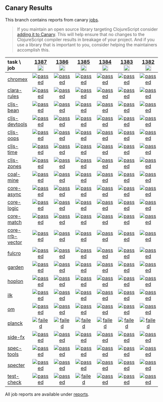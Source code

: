 ## Canary Results

This branch contains reports from canary [jobs](https://github.com/cljs-oss/canary/tree/jobs).

> If you maintain an open source library targeting ClojureScript consider [adding it to Canary](https://github.com/cljs-oss/canary/tree/master#how-to-participate). This will help ensure that no changes to the ClojureScript compiler results in breakage of your project. And if you use a library that is important to you, consider helping the maintainers accomplish this.

[//]: # (begin_overview_table)

| task \ job | <a href="reports/2020/04/27/job-001387-1.10.748-419cd4b2" title="job #1387&#xA;&#xA;job&#xA;&#xA;requested by BinaryAge Bot (@babot) on 2020-04-27T11:02:32Z">1387<br/><img width=20 height=20 src="https://avatars0.githubusercontent.com/u/1476765?v=4&s=60"></a> | <a href="reports/2020/04/26/job-001386-1.10.744-6a6e4e30" title="job #1386&#xA;&#xA;job&#xA;&#xA;requested by BinaryAge Bot (@babot) on 2020-04-26T11:02:15Z">1386<br/><img width=20 height=20 src="https://avatars0.githubusercontent.com/u/1476765?v=4&s=60"></a> | <a href="reports/2020/04/25/job-001385-1.10.741-799d62fe" title="job #1385&#xA;&#xA;job&#xA;&#xA;requested by BinaryAge Bot (@babot) on 2020-04-25T11:02:14Z">1385<br/><img width=20 height=20 src="https://avatars0.githubusercontent.com/u/1476765?v=4&s=60"></a> | <a href="reports/2020/04/24/job-001384-1.10.737-b7900736" title="job #1384&#xA;&#xA;job&#xA;&#xA;requested by BinaryAge Bot (@babot) on 2020-04-24T11:02:41Z">1384<br/><img width=20 height=20 src="https://avatars0.githubusercontent.com/u/1476765?v=4&s=60"></a> | <a href="reports/2020/04/23/job-001383-1.10.736-7ca05517" title="job #1383&#xA;&#xA;job&#xA;&#xA;requested by BinaryAge Bot (@babot) on 2020-04-23T11:02:32Z">1383<br/><img width=20 height=20 src="https://avatars0.githubusercontent.com/u/1476765?v=4&s=60"></a> | <a href="reports/2020/04/22/job-001382-1.10.735-c3cbd807" title="job #1382&#xA;&#xA;job&#xA;&#xA;requested by BinaryAge Bot (@babot) on 2020-04-22T11:02:31Z">1382<br/><img width=20 height=20 src="https://avatars0.githubusercontent.com/u/1476765?v=4&s=60"></a> | <a href="reports/2020/04/21/job-001381-1.10.732-a00c8f3f" title="job #1381&#xA;&#xA;job&#xA;&#xA;requested by BinaryAge Bot (@babot) on 2020-04-21T11:02:23Z">1381<br/><img width=20 height=20 src="https://avatars0.githubusercontent.com/u/1476765?v=4&s=60"></a> | <a href="reports/2020/04/20/job-001380-1.10.731-e6613142" title="job #1380&#xA;&#xA;job&#xA;&#xA;requested by BinaryAge Bot (@babot) on 2020-04-20T11:04:24Z">1380<br/><img width=20 height=20 src="https://avatars0.githubusercontent.com/u/1476765?v=4&s=60"></a> | <a href="reports/2020/04/19/job-001379-1.10.731-e6613142" title="job #1379&#xA;&#xA;job&#xA;&#xA;requested by BinaryAge Bot (@babot) on 2020-04-19T11:04:07Z">1379<br/><img width=20 height=20 src="https://avatars0.githubusercontent.com/u/1476765?v=4&s=60"></a> | <a href="reports/2020/04/18/job-001378-1.10.731-e6613142" title="job #1378&#xA;&#xA;job&#xA;&#xA;requested by BinaryAge Bot (@babot) on 2020-04-18T11:02:06Z">1378<br/><img width=20 height=20 src="https://avatars0.githubusercontent.com/u/1476765?v=4&s=60"></a> |
| :--- | :---: | :---: | :---: | :---: | :---: | :---: | :---: | :---: | :---: | :---: |
| [chromex](https://github.com/binaryage/chromex) | <a href="reports/2020/04/27/job-001387-1.10.748-419cd4b2#-chromex"><img title="passed" src="http://box.binaryage.com/s-passed.svg"><a> | <a href="reports/2020/04/26/job-001386-1.10.744-6a6e4e30#-chromex"><img title="passed" src="http://box.binaryage.com/s-passed.svg"><a> | <a href="reports/2020/04/25/job-001385-1.10.741-799d62fe#-chromex"><img title="passed" src="http://box.binaryage.com/s-passed.svg"><a> | <a href="reports/2020/04/24/job-001384-1.10.737-b7900736#-chromex"><img title="passed" src="http://box.binaryage.com/s-passed.svg"><a> | <a href="reports/2020/04/23/job-001383-1.10.736-7ca05517#-chromex"><img title="passed" src="http://box.binaryage.com/s-passed.svg"><a> | <a href="reports/2020/04/22/job-001382-1.10.735-c3cbd807#-chromex"><img title="passed" src="http://box.binaryage.com/s-passed.svg"><a> | <a href="reports/2020/04/21/job-001381-1.10.732-a00c8f3f#-chromex"><img title="passed" src="http://box.binaryage.com/s-passed.svg"><a> | <a href="reports/2020/04/20/job-001380-1.10.731-e6613142#-chromex"><img title="passed" src="http://box.binaryage.com/s-passed.svg"><a> | <a href="reports/2020/04/19/job-001379-1.10.731-e6613142#-chromex"><img title="passed" src="http://box.binaryage.com/s-passed.svg"><a> | <a href="reports/2020/04/18/job-001378-1.10.731-e6613142#-chromex"><img title="passed" src="http://box.binaryage.com/s-passed.svg"><a> |
| [clara-rules](https://github.com/cerner/clara-rules) | <a href="reports/2020/04/27/job-001387-1.10.748-419cd4b2#-clara-rules"><img title="passed" src="http://box.binaryage.com/s-passed.svg"><a> | <a href="reports/2020/04/26/job-001386-1.10.744-6a6e4e30#-clara-rules"><img title="passed" src="http://box.binaryage.com/s-passed.svg"><a> | <a href="reports/2020/04/25/job-001385-1.10.741-799d62fe#-clara-rules"><img title="passed" src="http://box.binaryage.com/s-passed.svg"><a> | <a href="reports/2020/04/24/job-001384-1.10.737-b7900736#-clara-rules"><img title="passed" src="http://box.binaryage.com/s-passed.svg"><a> | <a href="reports/2020/04/23/job-001383-1.10.736-7ca05517#-clara-rules"><img title="passed" src="http://box.binaryage.com/s-passed.svg"><a> | <a href="reports/2020/04/22/job-001382-1.10.735-c3cbd807#-clara-rules"><img title="passed" src="http://box.binaryage.com/s-passed.svg"><a> | <a href="reports/2020/04/21/job-001381-1.10.732-a00c8f3f#-clara-rules"><img title="passed" src="http://box.binaryage.com/s-passed.svg"><a> | <a href="reports/2020/04/20/job-001380-1.10.731-e6613142#-clara-rules"><img title="passed" src="http://box.binaryage.com/s-passed.svg"><a> | <a href="reports/2020/04/19/job-001379-1.10.731-e6613142#-clara-rules"><img title="passed" src="http://box.binaryage.com/s-passed.svg"><a> | <a href="reports/2020/04/18/job-001378-1.10.731-e6613142#-clara-rules"><img title="passed" src="http://box.binaryage.com/s-passed.svg"><a> |
| [cljs-bean](https://github.com/mfikes/cljs-bean) | <a href="reports/2020/04/27/job-001387-1.10.748-419cd4b2#-cljs-bean"><img title="passed" src="http://box.binaryage.com/s-passed.svg"><a> | <a href="reports/2020/04/26/job-001386-1.10.744-6a6e4e30#-cljs-bean"><img title="passed" src="http://box.binaryage.com/s-passed.svg"><a> | <a href="reports/2020/04/25/job-001385-1.10.741-799d62fe#-cljs-bean"><img title="passed" src="http://box.binaryage.com/s-passed.svg"><a> | <a href="reports/2020/04/24/job-001384-1.10.737-b7900736#-cljs-bean"><img title="passed" src="http://box.binaryage.com/s-passed.svg"><a> | <a href="reports/2020/04/23/job-001383-1.10.736-7ca05517#-cljs-bean"><img title="passed" src="http://box.binaryage.com/s-passed.svg"><a> | <a href="reports/2020/04/22/job-001382-1.10.735-c3cbd807#-cljs-bean"><img title="passed" src="http://box.binaryage.com/s-passed.svg"><a> | <a href="reports/2020/04/21/job-001381-1.10.732-a00c8f3f#-cljs-bean"><img title="passed" src="http://box.binaryage.com/s-passed.svg"><a> | <a href="reports/2020/04/20/job-001380-1.10.731-e6613142#-cljs-bean"><img title="passed" src="http://box.binaryage.com/s-passed.svg"><a> | <a href="reports/2020/04/19/job-001379-1.10.731-e6613142#-cljs-bean"><img title="passed" src="http://box.binaryage.com/s-passed.svg"><a> | <a href="reports/2020/04/18/job-001378-1.10.731-e6613142#-cljs-bean"><img title="failed" src="http://box.binaryage.com/s-failed.svg"><a> |
| [cljs-devtools](https://github.com/binaryage/cljs-devtools) | <a href="reports/2020/04/27/job-001387-1.10.748-419cd4b2#-cljs-devtools"><img title="passed" src="http://box.binaryage.com/s-passed.svg"><a> | <a href="reports/2020/04/26/job-001386-1.10.744-6a6e4e30#-cljs-devtools"><img title="passed" src="http://box.binaryage.com/s-passed.svg"><a> | <a href="reports/2020/04/25/job-001385-1.10.741-799d62fe#-cljs-devtools"><img title="passed" src="http://box.binaryage.com/s-passed.svg"><a> | <a href="reports/2020/04/24/job-001384-1.10.737-b7900736#-cljs-devtools"><img title="passed" src="http://box.binaryage.com/s-passed.svg"><a> | <a href="reports/2020/04/23/job-001383-1.10.736-7ca05517#-cljs-devtools"><img title="passed" src="http://box.binaryage.com/s-passed.svg"><a> | <a href="reports/2020/04/22/job-001382-1.10.735-c3cbd807#-cljs-devtools"><img title="passed" src="http://box.binaryage.com/s-passed.svg"><a> | <a href="reports/2020/04/21/job-001381-1.10.732-a00c8f3f#-cljs-devtools"><img title="passed" src="http://box.binaryage.com/s-passed.svg"><a> | <a href="reports/2020/04/20/job-001380-1.10.731-e6613142#-cljs-devtools"><img title="passed" src="http://box.binaryage.com/s-passed.svg"><a> | <a href="reports/2020/04/19/job-001379-1.10.731-e6613142#-cljs-devtools"><img title="passed" src="http://box.binaryage.com/s-passed.svg"><a> | <a href="reports/2020/04/18/job-001378-1.10.731-e6613142#-cljs-devtools"><img title="failed" src="http://box.binaryage.com/s-failed.svg"><a> |
| [cljs-oops](https://github.com/binaryage/cljs-oops) | <a href="reports/2020/04/27/job-001387-1.10.748-419cd4b2#-cljs-oops"><img title="passed" src="http://box.binaryage.com/s-passed.svg"><a> | <a href="reports/2020/04/26/job-001386-1.10.744-6a6e4e30#-cljs-oops"><img title="passed" src="http://box.binaryage.com/s-passed.svg"><a> | <a href="reports/2020/04/25/job-001385-1.10.741-799d62fe#-cljs-oops"><img title="passed" src="http://box.binaryage.com/s-passed.svg"><a> | <a href="reports/2020/04/24/job-001384-1.10.737-b7900736#-cljs-oops"><img title="passed" src="http://box.binaryage.com/s-passed.svg"><a> | <a href="reports/2020/04/23/job-001383-1.10.736-7ca05517#-cljs-oops"><img title="passed" src="http://box.binaryage.com/s-passed.svg"><a> | <a href="reports/2020/04/22/job-001382-1.10.735-c3cbd807#-cljs-oops"><img title="passed" src="http://box.binaryage.com/s-passed.svg"><a> | <a href="reports/2020/04/21/job-001381-1.10.732-a00c8f3f#-cljs-oops"><img title="passed" src="http://box.binaryage.com/s-passed.svg"><a> | <a href="reports/2020/04/20/job-001380-1.10.731-e6613142#-cljs-oops"><img title="passed" src="http://box.binaryage.com/s-passed.svg"><a> | <a href="reports/2020/04/19/job-001379-1.10.731-e6613142#-cljs-oops"><img title="passed" src="http://box.binaryage.com/s-passed.svg"><a> | <a href="reports/2020/04/18/job-001378-1.10.731-e6613142#-cljs-oops"><img title="failed" src="http://box.binaryage.com/s-failed.svg"><a> |
| [cljs-time](https://github.com/andrewmcveigh/cljs-time) | <a href="reports/2020/04/27/job-001387-1.10.748-419cd4b2#-cljs-time"><img title="passed" src="http://box.binaryage.com/s-passed.svg"><a> | <a href="reports/2020/04/26/job-001386-1.10.744-6a6e4e30#-cljs-time"><img title="passed" src="http://box.binaryage.com/s-passed.svg"><a> | <a href="reports/2020/04/25/job-001385-1.10.741-799d62fe#-cljs-time"><img title="passed" src="http://box.binaryage.com/s-passed.svg"><a> | <a href="reports/2020/04/24/job-001384-1.10.737-b7900736#-cljs-time"><img title="passed" src="http://box.binaryage.com/s-passed.svg"><a> | <a href="reports/2020/04/23/job-001383-1.10.736-7ca05517#-cljs-time"><img title="passed" src="http://box.binaryage.com/s-passed.svg"><a> | <a href="reports/2020/04/22/job-001382-1.10.735-c3cbd807#-cljs-time"><img title="passed" src="http://box.binaryage.com/s-passed.svg"><a> | <a href="reports/2020/04/21/job-001381-1.10.732-a00c8f3f#-cljs-time"><img title="passed" src="http://box.binaryage.com/s-passed.svg"><a> | <a href="reports/2020/04/20/job-001380-1.10.731-e6613142#-cljs-time"><img title="passed" src="http://box.binaryage.com/s-passed.svg"><a> | <a href="reports/2020/04/19/job-001379-1.10.731-e6613142#-cljs-time"><img title="passed" src="http://box.binaryage.com/s-passed.svg"><a> | <a href="reports/2020/04/18/job-001378-1.10.731-e6613142#-cljs-time"><img title="failed" src="http://box.binaryage.com/s-failed.svg"><a> |
| [cljs-zones](https://github.com/binaryage/cljs-zones) | <a href="reports/2020/04/27/job-001387-1.10.748-419cd4b2#-cljs-zones"><img title="passed" src="http://box.binaryage.com/s-passed.svg"><a> | <a href="reports/2020/04/26/job-001386-1.10.744-6a6e4e30#-cljs-zones"><img title="passed" src="http://box.binaryage.com/s-passed.svg"><a> | <a href="reports/2020/04/25/job-001385-1.10.741-799d62fe#-cljs-zones"><img title="passed" src="http://box.binaryage.com/s-passed.svg"><a> | <a href="reports/2020/04/24/job-001384-1.10.737-b7900736#-cljs-zones"><img title="passed" src="http://box.binaryage.com/s-passed.svg"><a> | <a href="reports/2020/04/23/job-001383-1.10.736-7ca05517#-cljs-zones"><img title="passed" src="http://box.binaryage.com/s-passed.svg"><a> | <a href="reports/2020/04/22/job-001382-1.10.735-c3cbd807#-cljs-zones"><img title="passed" src="http://box.binaryage.com/s-passed.svg"><a> | <a href="reports/2020/04/21/job-001381-1.10.732-a00c8f3f#-cljs-zones"><img title="passed" src="http://box.binaryage.com/s-passed.svg"><a> | <a href="reports/2020/04/20/job-001380-1.10.731-e6613142#-cljs-zones"><img title="passed" src="http://box.binaryage.com/s-passed.svg"><a> | <a href="reports/2020/04/19/job-001379-1.10.731-e6613142#-cljs-zones"><img title="passed" src="http://box.binaryage.com/s-passed.svg"><a> | <a href="reports/2020/04/18/job-001378-1.10.731-e6613142#-cljs-zones"><img title="failed" src="http://box.binaryage.com/s-failed.svg"><a> |
| [coal-mine](https://github.com/mfikes/coal-mine) | <a href="reports/2020/04/27/job-001387-1.10.748-419cd4b2#-coal-mine"><img title="passed" src="http://box.binaryage.com/s-passed.svg"><a> | <a href="reports/2020/04/26/job-001386-1.10.744-6a6e4e30#-coal-mine"><img title="passed" src="http://box.binaryage.com/s-passed.svg"><a> | <a href="reports/2020/04/25/job-001385-1.10.741-799d62fe#-coal-mine"><img title="passed" src="http://box.binaryage.com/s-passed.svg"><a> | <a href="reports/2020/04/24/job-001384-1.10.737-b7900736#-coal-mine"><img title="passed" src="http://box.binaryage.com/s-passed.svg"><a> | <a href="reports/2020/04/23/job-001383-1.10.736-7ca05517#-coal-mine"><img title="passed" src="http://box.binaryage.com/s-passed.svg"><a> | <a href="reports/2020/04/22/job-001382-1.10.735-c3cbd807#-coal-mine"><img title="passed" src="http://box.binaryage.com/s-passed.svg"><a> | <a href="reports/2020/04/21/job-001381-1.10.732-a00c8f3f#-coal-mine"><img title="passed" src="http://box.binaryage.com/s-passed.svg"><a> | <a href="reports/2020/04/20/job-001380-1.10.731-e6613142#-coal-mine"><img title="passed" src="http://box.binaryage.com/s-passed.svg"><a> | <a href="reports/2020/04/19/job-001379-1.10.731-e6613142#-coal-mine"><img title="passed" src="http://box.binaryage.com/s-passed.svg"><a> | <a href="reports/2020/04/18/job-001378-1.10.731-e6613142#-coal-mine"><img title="failed" src="http://box.binaryage.com/s-failed.svg"><a> |
| [core-async](https://github.com/clojure/core.async) | <a href="reports/2020/04/27/job-001387-1.10.748-419cd4b2#-core-async"><img title="passed" src="http://box.binaryage.com/s-passed.svg"><a> | <a href="reports/2020/04/26/job-001386-1.10.744-6a6e4e30#-core-async"><img title="passed" src="http://box.binaryage.com/s-passed.svg"><a> | <a href="reports/2020/04/25/job-001385-1.10.741-799d62fe#-core-async"><img title="passed" src="http://box.binaryage.com/s-passed.svg"><a> | <a href="reports/2020/04/24/job-001384-1.10.737-b7900736#-core-async"><img title="passed" src="http://box.binaryage.com/s-passed.svg"><a> | <a href="reports/2020/04/23/job-001383-1.10.736-7ca05517#-core-async"><img title="passed" src="http://box.binaryage.com/s-passed.svg"><a> | <a href="reports/2020/04/22/job-001382-1.10.735-c3cbd807#-core-async"><img title="passed" src="http://box.binaryage.com/s-passed.svg"><a> | <a href="reports/2020/04/21/job-001381-1.10.732-a00c8f3f#-core-async"><img title="passed" src="http://box.binaryage.com/s-passed.svg"><a> | <a href="reports/2020/04/20/job-001380-1.10.731-e6613142#-core-async"><img title="passed" src="http://box.binaryage.com/s-passed.svg"><a> | <a href="reports/2020/04/19/job-001379-1.10.731-e6613142#-core-async"><img title="passed" src="http://box.binaryage.com/s-passed.svg"><a> | <a href="reports/2020/04/18/job-001378-1.10.731-e6613142#-core-async"><img title="failed" src="http://box.binaryage.com/s-failed.svg"><a> |
| [core-logic](https://github.com/clojure/core.logic) | <a href="reports/2020/04/27/job-001387-1.10.748-419cd4b2#-core-logic"><img title="passed" src="http://box.binaryage.com/s-passed.svg"><a> | <a href="reports/2020/04/26/job-001386-1.10.744-6a6e4e30#-core-logic"><img title="passed" src="http://box.binaryage.com/s-passed.svg"><a> | <a href="reports/2020/04/25/job-001385-1.10.741-799d62fe#-core-logic"><img title="passed" src="http://box.binaryage.com/s-passed.svg"><a> | <a href="reports/2020/04/24/job-001384-1.10.737-b7900736#-core-logic"><img title="passed" src="http://box.binaryage.com/s-passed.svg"><a> | <a href="reports/2020/04/23/job-001383-1.10.736-7ca05517#-core-logic"><img title="passed" src="http://box.binaryage.com/s-passed.svg"><a> | <a href="reports/2020/04/22/job-001382-1.10.735-c3cbd807#-core-logic"><img title="passed" src="http://box.binaryage.com/s-passed.svg"><a> | <a href="reports/2020/04/21/job-001381-1.10.732-a00c8f3f#-core-logic"><img title="passed" src="http://box.binaryage.com/s-passed.svg"><a> | <a href="reports/2020/04/20/job-001380-1.10.731-e6613142#-core-logic"><img title="passed" src="http://box.binaryage.com/s-passed.svg"><a> | <a href="reports/2020/04/19/job-001379-1.10.731-e6613142#-core-logic"><img title="passed" src="http://box.binaryage.com/s-passed.svg"><a> | <a href="reports/2020/04/18/job-001378-1.10.731-e6613142#-core-logic"><img title="failed" src="http://box.binaryage.com/s-failed.svg"><a> |
| [core-match](https://github.com/clojure/core.match) | <a href="reports/2020/04/27/job-001387-1.10.748-419cd4b2#-core-match"><img title="passed" src="http://box.binaryage.com/s-passed.svg"><a> | <a href="reports/2020/04/26/job-001386-1.10.744-6a6e4e30#-core-match"><img title="passed" src="http://box.binaryage.com/s-passed.svg"><a> | <a href="reports/2020/04/25/job-001385-1.10.741-799d62fe#-core-match"><img title="passed" src="http://box.binaryage.com/s-passed.svg"><a> | <a href="reports/2020/04/24/job-001384-1.10.737-b7900736#-core-match"><img title="passed" src="http://box.binaryage.com/s-passed.svg"><a> | <a href="reports/2020/04/23/job-001383-1.10.736-7ca05517#-core-match"><img title="passed" src="http://box.binaryage.com/s-passed.svg"><a> | <a href="reports/2020/04/22/job-001382-1.10.735-c3cbd807#-core-match"><img title="passed" src="http://box.binaryage.com/s-passed.svg"><a> | <a href="reports/2020/04/21/job-001381-1.10.732-a00c8f3f#-core-match"><img title="passed" src="http://box.binaryage.com/s-passed.svg"><a> | <a href="reports/2020/04/20/job-001380-1.10.731-e6613142#-core-match"><img title="passed" src="http://box.binaryage.com/s-passed.svg"><a> | <a href="reports/2020/04/19/job-001379-1.10.731-e6613142#-core-match"><img title="passed" src="http://box.binaryage.com/s-passed.svg"><a> | <a href="reports/2020/04/18/job-001378-1.10.731-e6613142#-core-match"><img title="failed" src="http://box.binaryage.com/s-failed.svg"><a> |
| [core-rrb-vector](https://github.com/clojure/core.rrb-vector) | <a href="reports/2020/04/27/job-001387-1.10.748-419cd4b2#-core-rrb-vector"><img title="passed" src="http://box.binaryage.com/s-passed.svg"><a> | <a href="reports/2020/04/26/job-001386-1.10.744-6a6e4e30#-core-rrb-vector"><img title="passed" src="http://box.binaryage.com/s-passed.svg"><a> | <a href="reports/2020/04/25/job-001385-1.10.741-799d62fe#-core-rrb-vector"><img title="passed" src="http://box.binaryage.com/s-passed.svg"><a> | <a href="reports/2020/04/24/job-001384-1.10.737-b7900736#-core-rrb-vector"><img title="passed" src="http://box.binaryage.com/s-passed.svg"><a> | <a href="reports/2020/04/23/job-001383-1.10.736-7ca05517#-core-rrb-vector"><img title="passed" src="http://box.binaryage.com/s-passed.svg"><a> | <a href="reports/2020/04/22/job-001382-1.10.735-c3cbd807#-core-rrb-vector"><img title="passed" src="http://box.binaryage.com/s-passed.svg"><a> | <a href="reports/2020/04/21/job-001381-1.10.732-a00c8f3f#-core-rrb-vector"><img title="passed" src="http://box.binaryage.com/s-passed.svg"><a> | <a href="reports/2020/04/20/job-001380-1.10.731-e6613142#-core-rrb-vector"><img title="passed" src="http://box.binaryage.com/s-passed.svg"><a> | <a href="reports/2020/04/19/job-001379-1.10.731-e6613142#-core-rrb-vector"><img title="passed" src="http://box.binaryage.com/s-passed.svg"><a> | <a href="reports/2020/04/18/job-001378-1.10.731-e6613142#-core-rrb-vector"><img title="failed" src="http://box.binaryage.com/s-failed.svg"><a> |
| [fulcro](https://github.com/fulcrologic/fulcro) | <a href="reports/2020/04/27/job-001387-1.10.748-419cd4b2#-fulcro"><img title="passed" src="http://box.binaryage.com/s-passed.svg"><a> | <a href="reports/2020/04/26/job-001386-1.10.744-6a6e4e30#-fulcro"><img title="passed" src="http://box.binaryage.com/s-passed.svg"><a> | <a href="reports/2020/04/25/job-001385-1.10.741-799d62fe#-fulcro"><img title="passed" src="http://box.binaryage.com/s-passed.svg"><a> | <a href="reports/2020/04/24/job-001384-1.10.737-b7900736#-fulcro"><img title="passed" src="http://box.binaryage.com/s-passed.svg"><a> | <a href="reports/2020/04/23/job-001383-1.10.736-7ca05517#-fulcro"><img title="passed" src="http://box.binaryage.com/s-passed.svg"><a> | <a href="reports/2020/04/22/job-001382-1.10.735-c3cbd807#-fulcro"><img title="passed" src="http://box.binaryage.com/s-passed.svg"><a> | <a href="reports/2020/04/21/job-001381-1.10.732-a00c8f3f#-fulcro"><img title="passed" src="http://box.binaryage.com/s-passed.svg"><a> | <a href="reports/2020/04/20/job-001380-1.10.731-e6613142#-fulcro"><img title="passed" src="http://box.binaryage.com/s-passed.svg"><a> | <a href="reports/2020/04/19/job-001379-1.10.731-e6613142#-fulcro"><img title="passed" src="http://box.binaryage.com/s-passed.svg"><a> | <a href="reports/2020/04/18/job-001378-1.10.731-e6613142#-fulcro"><img title="passed" src="http://box.binaryage.com/s-passed.svg"><a> |
| [garden](https://github.com/noprompt/garden) | <a href="reports/2020/04/27/job-001387-1.10.748-419cd4b2#-garden"><img title="passed" src="http://box.binaryage.com/s-passed.svg"><a> | <a href="reports/2020/04/26/job-001386-1.10.744-6a6e4e30#-garden"><img title="passed" src="http://box.binaryage.com/s-passed.svg"><a> | <a href="reports/2020/04/25/job-001385-1.10.741-799d62fe#-garden"><img title="passed" src="http://box.binaryage.com/s-passed.svg"><a> | <a href="reports/2020/04/24/job-001384-1.10.737-b7900736#-garden"><img title="passed" src="http://box.binaryage.com/s-passed.svg"><a> | <a href="reports/2020/04/23/job-001383-1.10.736-7ca05517#-garden"><img title="passed" src="http://box.binaryage.com/s-passed.svg"><a> | <a href="reports/2020/04/22/job-001382-1.10.735-c3cbd807#-garden"><img title="passed" src="http://box.binaryage.com/s-passed.svg"><a> | <a href="reports/2020/04/21/job-001381-1.10.732-a00c8f3f#-garden"><img title="passed" src="http://box.binaryage.com/s-passed.svg"><a> | <a href="reports/2020/04/20/job-001380-1.10.731-e6613142#-garden"><img title="passed" src="http://box.binaryage.com/s-passed.svg"><a> | <a href="reports/2020/04/19/job-001379-1.10.731-e6613142#-garden"><img title="passed" src="http://box.binaryage.com/s-passed.svg"><a> | <a href="reports/2020/04/18/job-001378-1.10.731-e6613142#-garden"><img title="passed" src="http://box.binaryage.com/s-passed.svg"><a> |
| [hoplon](https://github.com/hoplon/hoplon) | <a href="reports/2020/04/27/job-001387-1.10.748-419cd4b2#-hoplon"><img title="passed" src="http://box.binaryage.com/s-passed.svg"><a> | <a href="reports/2020/04/26/job-001386-1.10.744-6a6e4e30#-hoplon"><img title="passed" src="http://box.binaryage.com/s-passed.svg"><a> | <a href="reports/2020/04/25/job-001385-1.10.741-799d62fe#-hoplon"><img title="passed" src="http://box.binaryage.com/s-passed.svg"><a> | <a href="reports/2020/04/24/job-001384-1.10.737-b7900736#-hoplon"><img title="passed" src="http://box.binaryage.com/s-passed.svg"><a> | <a href="reports/2020/04/23/job-001383-1.10.736-7ca05517#-hoplon"><img title="passed" src="http://box.binaryage.com/s-passed.svg"><a> | <a href="reports/2020/04/22/job-001382-1.10.735-c3cbd807#-hoplon"><img title="passed" src="http://box.binaryage.com/s-passed.svg"><a> | <a href="reports/2020/04/21/job-001381-1.10.732-a00c8f3f#-hoplon"><img title="passed" src="http://box.binaryage.com/s-passed.svg"><a> | <a href="reports/2020/04/20/job-001380-1.10.731-e6613142#-hoplon"><img title="passed" src="http://box.binaryage.com/s-passed.svg"><a> | <a href="reports/2020/04/19/job-001379-1.10.731-e6613142#-hoplon"><img title="passed" src="http://box.binaryage.com/s-passed.svg"><a> | <a href="reports/2020/04/18/job-001378-1.10.731-e6613142#-hoplon"><img title="passed" src="http://box.binaryage.com/s-passed.svg"><a> |
| [ilk](https://github.com/mfikes/ilk) | <a href="reports/2020/04/27/job-001387-1.10.748-419cd4b2#-ilk"><img title="passed" src="http://box.binaryage.com/s-passed.svg"><a> | <a href="reports/2020/04/26/job-001386-1.10.744-6a6e4e30#-ilk"><img title="passed" src="http://box.binaryage.com/s-passed.svg"><a> | <a href="reports/2020/04/25/job-001385-1.10.741-799d62fe#-ilk"><img title="passed" src="http://box.binaryage.com/s-passed.svg"><a> | <a href="reports/2020/04/24/job-001384-1.10.737-b7900736#-ilk"><img title="passed" src="http://box.binaryage.com/s-passed.svg"><a> | <a href="reports/2020/04/23/job-001383-1.10.736-7ca05517#-ilk"><img title="passed" src="http://box.binaryage.com/s-passed.svg"><a> | <a href="reports/2020/04/22/job-001382-1.10.735-c3cbd807#-ilk"><img title="passed" src="http://box.binaryage.com/s-passed.svg"><a> | <a href="reports/2020/04/21/job-001381-1.10.732-a00c8f3f#-ilk"><img title="passed" src="http://box.binaryage.com/s-passed.svg"><a> | <a href="reports/2020/04/20/job-001380-1.10.731-e6613142#-ilk"><img title="passed" src="http://box.binaryage.com/s-passed.svg"><a> | <a href="reports/2020/04/19/job-001379-1.10.731-e6613142#-ilk"><img title="passed" src="http://box.binaryage.com/s-passed.svg"><a> | <a href="reports/2020/04/18/job-001378-1.10.731-e6613142#-ilk"><img title="passed" src="http://box.binaryage.com/s-passed.svg"><a> |
| [om](https://github.com/omcljs/om) | <a href="reports/2020/04/27/job-001387-1.10.748-419cd4b2#-om"><img title="passed" src="http://box.binaryage.com/s-passed.svg"><a> | <a href="reports/2020/04/26/job-001386-1.10.744-6a6e4e30#-om"><img title="passed" src="http://box.binaryage.com/s-passed.svg"><a> | <a href="reports/2020/04/25/job-001385-1.10.741-799d62fe#-om"><img title="passed" src="http://box.binaryage.com/s-passed.svg"><a> | <a href="reports/2020/04/24/job-001384-1.10.737-b7900736#-om"><img title="passed" src="http://box.binaryage.com/s-passed.svg"><a> | <a href="reports/2020/04/23/job-001383-1.10.736-7ca05517#-om"><img title="passed" src="http://box.binaryage.com/s-passed.svg"><a> | <a href="reports/2020/04/22/job-001382-1.10.735-c3cbd807#-om"><img title="passed" src="http://box.binaryage.com/s-passed.svg"><a> | <a href="reports/2020/04/21/job-001381-1.10.732-a00c8f3f#-om"><img title="passed" src="http://box.binaryage.com/s-passed.svg"><a> | <a href="reports/2020/04/20/job-001380-1.10.731-e6613142#-om"><img title="passed" src="http://box.binaryage.com/s-passed.svg"><a> | <a href="reports/2020/04/19/job-001379-1.10.731-e6613142#-om"><img title="passed" src="http://box.binaryage.com/s-passed.svg"><a> | <a href="reports/2020/04/18/job-001378-1.10.731-e6613142#-om"><img title="passed" src="http://box.binaryage.com/s-passed.svg"><a> |
| [planck](https://github.com/planck-repl/planck) | <a href="reports/2020/04/27/job-001387-1.10.748-419cd4b2#-planck"><img title="failed" src="http://box.binaryage.com/s-failed.svg"><a> | <a href="reports/2020/04/26/job-001386-1.10.744-6a6e4e30#-planck"><img title="failed" src="http://box.binaryage.com/s-failed.svg"><a> | <a href="reports/2020/04/25/job-001385-1.10.741-799d62fe#-planck"><img title="failed" src="http://box.binaryage.com/s-failed.svg"><a> | <a href="reports/2020/04/24/job-001384-1.10.737-b7900736#-planck"><img title="failed" src="http://box.binaryage.com/s-failed.svg"><a> | <a href="reports/2020/04/23/job-001383-1.10.736-7ca05517#-planck"><img title="failed" src="http://box.binaryage.com/s-failed.svg"><a> | <a href="reports/2020/04/22/job-001382-1.10.735-c3cbd807#-planck"><img title="failed" src="http://box.binaryage.com/s-failed.svg"><a> | <a href="reports/2020/04/21/job-001381-1.10.732-a00c8f3f#-planck"><img title="failed" src="http://box.binaryage.com/s-failed.svg"><a> | <a href="reports/2020/04/20/job-001380-1.10.731-e6613142#-planck"><img title="failed" src="http://box.binaryage.com/s-failed.svg"><a> | <a href="reports/2020/04/19/job-001379-1.10.731-e6613142#-planck"><img title="failed" src="http://box.binaryage.com/s-failed.svg"><a> | <a href="reports/2020/04/18/job-001378-1.10.731-e6613142#-planck"><img title="failed" src="http://box.binaryage.com/s-failed.svg"><a> |
| [side-fx](https://github.com/cljsrn/side-fx) | <a href="reports/2020/04/27/job-001387-1.10.748-419cd4b2#-side-fx"><img title="passed" src="http://box.binaryage.com/s-passed.svg"><a> | <a href="reports/2020/04/26/job-001386-1.10.744-6a6e4e30#-side-fx"><img title="passed" src="http://box.binaryage.com/s-passed.svg"><a> | <a href="reports/2020/04/25/job-001385-1.10.741-799d62fe#-side-fx"><img title="passed" src="http://box.binaryage.com/s-passed.svg"><a> | <a href="reports/2020/04/24/job-001384-1.10.737-b7900736#-side-fx"><img title="passed" src="http://box.binaryage.com/s-passed.svg"><a> | <a href="reports/2020/04/23/job-001383-1.10.736-7ca05517#-side-fx"><img title="passed" src="http://box.binaryage.com/s-passed.svg"><a> | <a href="reports/2020/04/22/job-001382-1.10.735-c3cbd807#-side-fx"><img title="passed" src="http://box.binaryage.com/s-passed.svg"><a> | <a href="reports/2020/04/21/job-001381-1.10.732-a00c8f3f#-side-fx"><img title="passed" src="http://box.binaryage.com/s-passed.svg"><a> | <a href="reports/2020/04/20/job-001380-1.10.731-e6613142#-side-fx"><img title="passed" src="http://box.binaryage.com/s-passed.svg"><a> | <a href="reports/2020/04/19/job-001379-1.10.731-e6613142#-side-fx"><img title="passed" src="http://box.binaryage.com/s-passed.svg"><a> | <a href="reports/2020/04/18/job-001378-1.10.731-e6613142#-side-fx"><img title="failed" src="http://box.binaryage.com/s-failed.svg"><a> |
| [spec-tools](https://github.com/metosin/spec-tools) | <a href="reports/2020/04/27/job-001387-1.10.748-419cd4b2#-spec-tools"><img title="passed" src="http://box.binaryage.com/s-passed.svg"><a> | <a href="reports/2020/04/26/job-001386-1.10.744-6a6e4e30#-spec-tools"><img title="passed" src="http://box.binaryage.com/s-passed.svg"><a> | <a href="reports/2020/04/25/job-001385-1.10.741-799d62fe#-spec-tools"><img title="passed" src="http://box.binaryage.com/s-passed.svg"><a> | <a href="reports/2020/04/24/job-001384-1.10.737-b7900736#-spec-tools"><img title="passed" src="http://box.binaryage.com/s-passed.svg"><a> | <a href="reports/2020/04/23/job-001383-1.10.736-7ca05517#-spec-tools"><img title="passed" src="http://box.binaryage.com/s-passed.svg"><a> | <a href="reports/2020/04/22/job-001382-1.10.735-c3cbd807#-spec-tools"><img title="passed" src="http://box.binaryage.com/s-passed.svg"><a> | <a href="reports/2020/04/21/job-001381-1.10.732-a00c8f3f#-spec-tools"><img title="passed" src="http://box.binaryage.com/s-passed.svg"><a> | <a href="reports/2020/04/20/job-001380-1.10.731-e6613142#-spec-tools"><img title="passed" src="http://box.binaryage.com/s-passed.svg"><a> | <a href="reports/2020/04/19/job-001379-1.10.731-e6613142#-spec-tools"><img title="passed" src="http://box.binaryage.com/s-passed.svg"><a> | <a href="reports/2020/04/18/job-001378-1.10.731-e6613142#-spec-tools"><img title="passed" src="http://box.binaryage.com/s-passed.svg"><a> |
| [specter](https://github.com/nathanmarz/specter) | <a href="reports/2020/04/27/job-001387-1.10.748-419cd4b2#-specter"><img title="passed" src="http://box.binaryage.com/s-passed.svg"><a> | <a href="reports/2020/04/26/job-001386-1.10.744-6a6e4e30#-specter"><img title="passed" src="http://box.binaryage.com/s-passed.svg"><a> | <a href="reports/2020/04/25/job-001385-1.10.741-799d62fe#-specter"><img title="passed" src="http://box.binaryage.com/s-passed.svg"><a> | <a href="reports/2020/04/24/job-001384-1.10.737-b7900736#-specter"><img title="passed" src="http://box.binaryage.com/s-passed.svg"><a> | <a href="reports/2020/04/23/job-001383-1.10.736-7ca05517#-specter"><img title="passed" src="http://box.binaryage.com/s-passed.svg"><a> | <a href="reports/2020/04/22/job-001382-1.10.735-c3cbd807#-specter"><img title="passed" src="http://box.binaryage.com/s-passed.svg"><a> | <a href="reports/2020/04/21/job-001381-1.10.732-a00c8f3f#-specter"><img title="passed" src="http://box.binaryage.com/s-passed.svg"><a> | <a href="reports/2020/04/20/job-001380-1.10.731-e6613142#-specter"><img title="passed" src="http://box.binaryage.com/s-passed.svg"><a> | <a href="reports/2020/04/19/job-001379-1.10.731-e6613142#-specter"><img title="passed" src="http://box.binaryage.com/s-passed.svg"><a> | <a href="reports/2020/04/18/job-001378-1.10.731-e6613142#-specter"><img title="passed" src="http://box.binaryage.com/s-passed.svg"><a> |
| [test-check](https://github.com/clojure/test.check) | <a href="reports/2020/04/27/job-001387-1.10.748-419cd4b2#-test-check"><img title="passed" src="http://box.binaryage.com/s-passed.svg"><a> | <a href="reports/2020/04/26/job-001386-1.10.744-6a6e4e30#-test-check"><img title="passed" src="http://box.binaryage.com/s-passed.svg"><a> | <a href="reports/2020/04/25/job-001385-1.10.741-799d62fe#-test-check"><img title="failed" src="http://box.binaryage.com/s-failed.svg"><a> | <a href="reports/2020/04/24/job-001384-1.10.737-b7900736#-test-check"><img title="passed" src="http://box.binaryage.com/s-passed.svg"><a> | <a href="reports/2020/04/23/job-001383-1.10.736-7ca05517#-test-check"><img title="passed" src="http://box.binaryage.com/s-passed.svg"><a> | <a href="reports/2020/04/22/job-001382-1.10.735-c3cbd807#-test-check"><img title="passed" src="http://box.binaryage.com/s-passed.svg"><a> | <a href="reports/2020/04/21/job-001381-1.10.732-a00c8f3f#-test-check"><img title="passed" src="http://box.binaryage.com/s-passed.svg"><a> | <a href="reports/2020/04/20/job-001380-1.10.731-e6613142#-test-check"><img title="passed" src="http://box.binaryage.com/s-passed.svg"><a> | <a href="reports/2020/04/19/job-001379-1.10.731-e6613142#-test-check"><img title="passed" src="http://box.binaryage.com/s-passed.svg"><a> | <a href="reports/2020/04/18/job-001378-1.10.731-e6613142#-test-check"><img title="passed" src="http://box.binaryage.com/s-passed.svg"><a> |

[//]: # (end_overview_table)

All job reports are available under [reports](reports).
